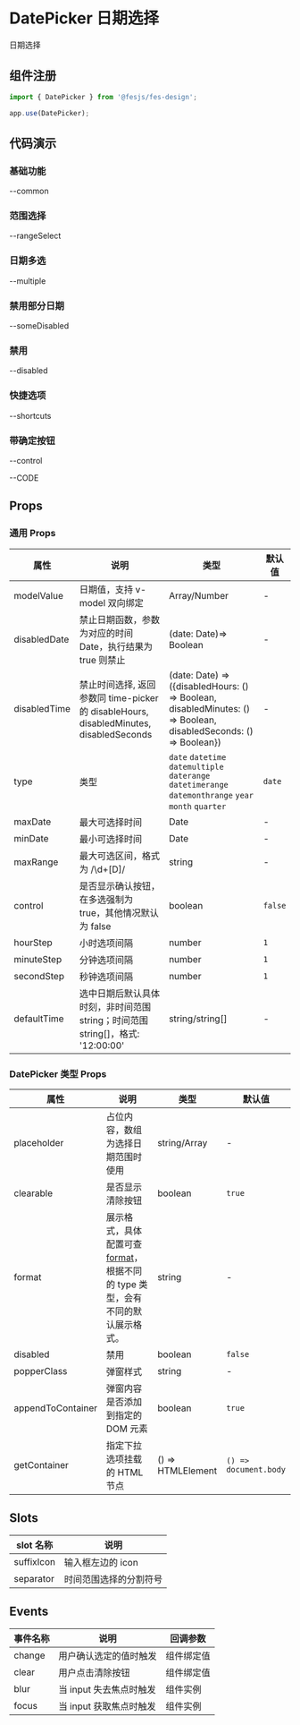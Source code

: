 # DatePicker 日期选择

日期选择

## 组件注册

```js
import { DatePicker } from '@fesjs/fes-design';

app.use(DatePicker);
```

## 代码演示

### 基础功能

--common

### 范围选择

--rangeSelect

### 日期多选

--multiple

### 禁用部分日期

--someDisabled

### 禁用

--disabled

### 快捷选项

--shortcuts

### 带确定按钮

--control

--CODE

## Props

### 通用 Props

| 属性         | 说明                                                                                   | 类型                                                                                                             | 默认值  |
| ------------ | -------------------------------------------------------------------------------------- | ---------------------------------------------------------------------------------------------------------------- | ------- |
| modelValue   | 日期值，支持 v-model 双向绑定                                                          | Array/Number                                                                                                     | -       |
| disabledDate | 禁止日期函数，参数为对应的时间 Date，执行结果为 true 则禁止                            | (date: Date)=> Boolean                                                                                           | -       |
| disabledTime | 禁止时间选择, 返回参数同 time-picker 的 disableHours, disabledMinutes, disabledSeconds | (date: Date) => ({disabledHours: () => Boolean, disabledMinutes: () => Boolean, disabledSeconds: () => Boolean}) | -       |
| type         | 类型                                                                                   | `date` `datetime` `datemultiple` `daterange` `datetimerange` `datemonthrange` `year` `month` `quarter`           | `date`  |
| maxDate      | 最大可选择时间                                                                         | Date                                                                                                             | -       |
| minDate      | 最小可选择时间                                                                         | Date                                                                                                             | -       |
| maxRange     | 最大可选区间，格式为 /\d+[D]/                                                          | string                                                                                                           | -       |
| control      | 是否显示确认按钮，在多选强制为 true，其他情况默认为 false                              | boolean                                                                                                          | `false` |
| hourStep     | 小时选项间隔                                                                           | number                                                                                                           | `1`     |
| minuteStep   | 分钟选项间隔                                                                           | number                                                                                                           | `1`     |
| secondStep   | 秒钟选项间隔                                                                           | number                                                                                                           | `1`     |
| defaultTime  | 选中日期后默认具体时刻，非时间范围 string；时间范围 string[]，格式: '12:00:00'         | string/string[]                                                                                                  | -       |

### DatePicker 类型 Props

| 属性              | 说明                                                                                                                     | 类型              | 默认值                |
| ----------------- | ------------------------------------------------------------------------------------------------------------------------ | ----------------- | --------------------- |
| placeholder       | 占位内容，数组为选择日期范围时使用                                                                                       | string/Array      | -                     |
| clearable         | 是否显示清除按钮                                                                                                         | boolean           | `true`                |
| format            | 展示格式，具体配置可查[format](https://date-fns.org/v2.28.0/docs/format)，根据不同的 type 类型，会有不同的默认展示格式。 | string            | -                     |
| disabled          | 禁用                                                                                                                     | boolean           | `false`               |
| popperClass       | 弹窗样式                                                                                                                 | string            | -                     |
| appendToContainer | 弹窗内容是否添加到指定的 DOM 元素                                                                                        | boolean           | `true`                |
| getContainer      | 指定下拉选项挂载的 HTML 节点                                                                                             | () => HTMLElement | `() => document.body` |

## Slots

| slot 名称  | 说明                   |
| ---------- | ---------------------- |
| suffixIcon | 输入框左边的 icon      |
| separator  | 时间范围选择的分割符号 |

## Events

| 事件名称 | 说明                    | 回调参数   |
| -------- | ----------------------- | ---------- |
| change   | 用户确认选定的值时触发  | 组件绑定值 |
| clear    | 用户点击清除按钮        | 组件绑定值 |
| blur     | 当 input 失去焦点时触发 | 组件实例   |
| focus    | 当 input 获取焦点时触发 | 组件实例   |
